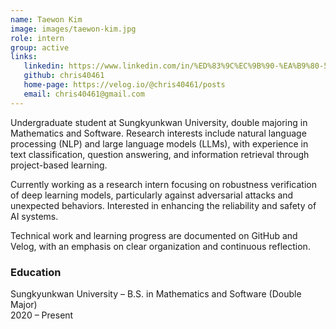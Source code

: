```yaml
---
name: Taewon Kim
image: images/taewon-kim.jpg
role: intern
group: active
links:
   linkedin: https://www.linkedin.com/in/%ED%83%9C%EC%9B%90-%EA%B9%80-55105b340/
   github: chris40461
   home-page: https://velog.io/@chris40461/posts
   email: chris40461@gmail.com
---
```


Undergraduate student at Sungkyunkwan University, double majoring in Mathematics and Software. Research interests include natural language processing (NLP) and large language models (LLMs), with experience in text classification, question answering, and information retrieval through project-based learning.

Currently working as a research intern focusing on robustness verification of deep learning models, particularly against adversarial attacks and unexpected behaviors. Interested in enhancing the reliability and safety of AI systems.

Technical work and learning progress are documented on GitHub and Velog, with an emphasis on clear organization and continuous reflection.

### Education  
Sungkyunkwan University – B.S. in Mathematics and Software (Double Major) <br>
2020 – Present
